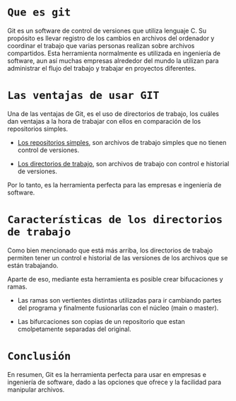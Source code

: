 # `Que es git`

Git es un software de control de versiones que utiliza lenguaje C. Su propósito es llevar registro de los cambios en archivos del ordenador y coordinar el trabajo que varias personas realizan sobre archivos compartidos. Esta herramienta normalmente es utilizada en ingeniería de software, aun así muchas empresas alrededor del mundo la utilizan para administrar el flujo del trabajo y trabajar en proyectos diferentes.

# `Las ventajas de usar GIT`

Una de las ventajas de Git, es el uso de directorios de trabajo, los cuáles dan ventajas a la hora de trabajar con ellos en comparación de los repositorios simples.

 
 - <u>Los repositorios simples</u>, son archivos de trabajo simples que no tienen control de versiones.


 - <u>Los directorios de trabajo</u>, son archivos de trabajo con control e historial de versiones.


 Por lo tanto, es la herramienta perfecta para las empresas e ingeniería de software.


 # `Características de los directorios de trabajo`


Como bien mencionado que está más arriba, los directorios de trabajo permiten tener un control e historial de las versiones de los archivos que se están trabajando. 


Aparte de eso, mediante esta herramienta es posible crear bifucaciones y ramas.


- Las ramas son vertientes distintas utilizadas para ir cambiando partes del programa y finalmente fusionarlas con el núcleo (main o master).

- Las bifurcaciones son copias de un repositorio que estan cmolpetamente separadas del original.


# `Conclusión`


En resumen, Git es la herramienta perfecta para usar en empresas e ingeniería de software, dado a las opciones que ofrece y la facilidad para manipular archivos.